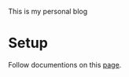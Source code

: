 This is my personal blog

# Setup

Follow documentions on this [page](https://help.github.com/articles/using-jekyll-as-a-static-site-generator-with-github-pages/).
